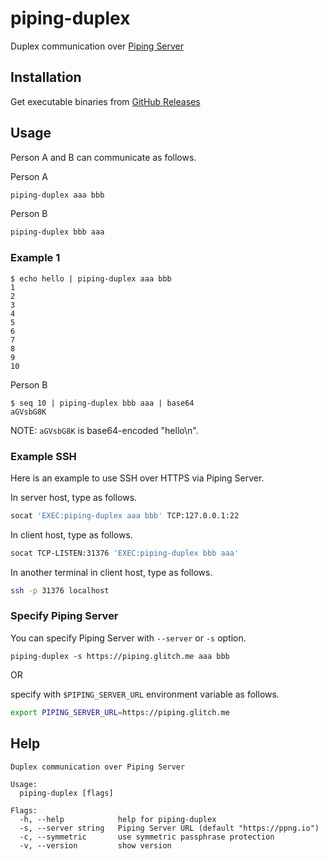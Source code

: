 # piping-duplex
Duplex communication over [Piping Server](https://github.com/nwtgck/piping-server)

## Installation

Get executable binaries from [GitHub Releases](https://github.com/nwtgck/go-piping-duplex/releases)

## Usage

Person A and B can communicate as follows.

Person A
```bash
piping-duplex aaa bbb
```

Person B
```bash
piping-duplex bbb aaa
```

### Example 1

```console
$ echo hello | piping-duplex aaa bbb
1
2
3
4
5
6
7
8
9
10
```

Person B
```console
$ seq 10 | piping-duplex bbb aaa | base64
aGVsbG8K
```

NOTE: `aGVsbG8K` is base64-encoded "hello\n".

### Example SSH

Here is an example to use SSH over HTTPS via Piping Server.

In server host, type as follows.
```bash
socat 'EXEC:piping-duplex aaa bbb' TCP:127.0.0.1:22
```

In client host, type as follows.
```bash
socat TCP-LISTEN:31376 'EXEC:piping-duplex bbb aaa'
````

In another terminal in client host, type as follows.

```bash
ssh -p 31376 localhost
```

### Specify Piping Server

You can specify Piping Server with `--server` or `-s` option.

```
piping-duplex -s https://piping.glitch.me aaa bbb
```

OR

specify with `$PIPING_SERVER_URL` environment variable as follows.

```bash
export PIPING_SERVER_URL=https://piping.glitch.me
```

## Help

```
Duplex communication over Piping Server

Usage:
  piping-duplex [flags]

Flags:
  -h, --help            help for piping-duplex
  -s, --server string   Piping Server URL (default "https://ppng.io")
  -c, --symmetric       use symmetric passphrase protection
  -v, --version         show version
```
